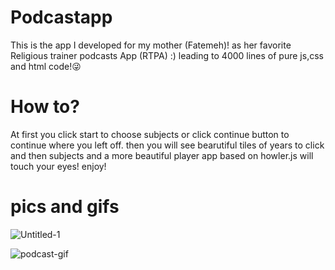# Podcastapp
This is the app I developed for my mother (Fatemeh)! as her favorite Religious trainer podcasts App (RTPA) :) 
leading to 4000 lines of pure js,css and html code!😜

# How to?
At first you click start to choose subjects or click continue button to continue where you left off.
then you will see bearutiful tiles of years to click and then subjects and a more beautiful player app based on howler.js will touch your eyes!
enjoy!
# pics and gifs
![Untitled-1](https://user-images.githubusercontent.com/59139628/168544399-3232a190-92cb-4b6f-8149-7ebdd06cc548.jpg)


![podcast-gif](https://user-images.githubusercontent.com/59139628/168545300-32e306ed-486d-4b50-bc38-302120690a5a.gif)
